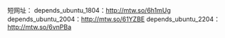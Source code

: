 短网址：
depends_ubuntu_1804：http://mtw.so/6h1mUg
depends_ubuntu_2004：http://mtw.so/61YZBE
depends_ubuntu_2204：http://mtw.so/6vnPBa
